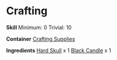 <!-- TITLE: Skull Candle -->
<!-- SUBTITLE: A skull with a melted candle stuck to it -->

# Crafting
**Skill**
Minimum: 0
Trivial: 10

**Container**
[Crafting Supplies](crafting-supplies)

**Ingredients**
[Hard Skull](hard-skull) x 1
[Black Candle](black-candle) x 1